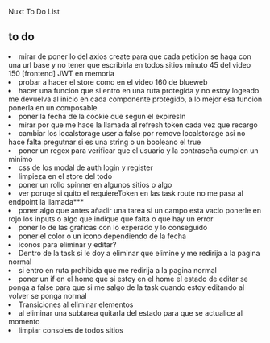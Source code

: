 Nuxt To Do List

## to do
<li>mirar de poner lo del axios create para que cada peticion se haga con una url  base y no tener que escribirla en todos sitios minuto 45 del video 150 [frontend] JWT en memoria </li>
<li>probar a hacer el store como en el video 160 de blueweb </li>
<li>hacer una funcion que si entro en una ruta protegida y no estoy logeado me devuelva al inicio en cada componente protegido, a lo mejor esa funcion ponerla en un composable</li>
<li>poner la fecha de la cookie que segun el expiresIn </li>
<li>mirar por que me hace la llamada al refresh token cada vez que recargo  </li>
<li>cambiar los localstorage user a false por remove localstorage asi no hace falta pregutnar si es una string o un booleano el true </li>
<li>poner un regex para verificar que el usuario y la contraseña cumplen un minimo  </li>
<li>css de los modal de auth login y register</li>
<li>limpieza en el store del todo </li>
<li>poner un rollo spinner en algunos sitios o algo</li>
<li>ver poruqe si quito el requiereToken en las task route no me pasa al endpoint la llamada*** </li>
<li>poner algo que antes añadir una tarea si un campo esta vacio ponerle en rojo los inputs o algo que indique que falta o que hay un error </li>
<li>poner lo de las graficas con lo experado y lo conseguido </li>
<li>poner el color o un icono dependiendo de la fecha</li>
<li> iconos para eliminar y editar?</li>
<li> Dentro de la task si le doy a eliminar que elimine y me redirija a la pagina normal </li>
<li> si entro en ruta prohibida que me redirija a la pagina normal </li>
<li> poner un if en el home que si estoy en el home el estado de editar se ponga a false para que si me salgo de la task cuando estoy editando al volver se ponga normal </li>
<li>Transiciones al eliminar elementos</li>
<li> al eliminar una subtarea quitarla del estado para que se actualice al momento</li>
<li>limpiar consoles de todos sitios</li>
